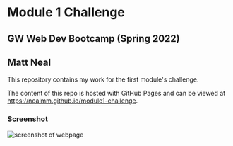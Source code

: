 # Module 1 Challenge

## GW Web Dev Bootcamp (Spring 2022)
## Matt Neal

This repository contains my work for the first module's challenge.

The content of this repo is hosted with GitHub Pages and can be viewed at https://nealmm.github.io/module1-challenge.

### Screenshot
![screenshot of webpage](./screenshot.png)